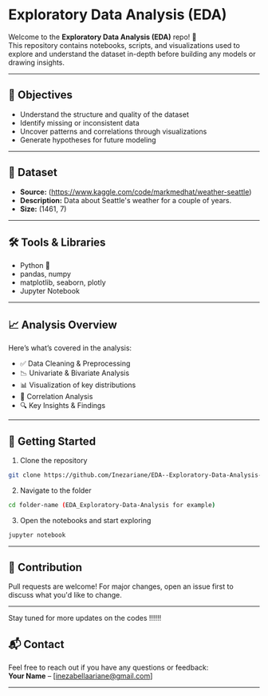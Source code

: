 
# Exploratory Data Analysis (EDA)

Welcome to the **Exploratory Data Analysis (EDA)** repo! 🚀  
This repository contains notebooks, scripts, and visualizations used to explore and understand the dataset in-depth before building any models or drawing insights.

---

## 🧠 Objectives

- Understand the structure and quality of the dataset
- Identify missing or inconsistent data
- Uncover patterns and correlations through visualizations
- Generate hypotheses for future modeling

---

## 🧾 Dataset

- **Source:** (https://www.kaggle.com/code/markmedhat/weather-seattle)
- **Description:** Data about Seattle's weather for a couple of years.
- **Size:** (1461, 7)

---

## 🛠️ Tools & Libraries

- Python 🐍
- pandas, numpy
- matplotlib, seaborn, plotly
- Jupyter Notebook

---

## 📈 Analysis Overview

Here’s what’s covered in the analysis:

- ✅ Data Cleaning & Preprocessing  
- 📉 Univariate & Bivariate Analysis  
- 📊 Visualization of key distributions  
- 🧩 Correlation Analysis  
- 🔍 Key Insights & Findings  

---


## 🚀 Getting Started

1. Clone the repository  
```bash
git clone https://github.com/Inezariane/EDA--Exploratory-Data-Analysis-
```

2. Navigate to the folder  
```bash
cd folder-name (EDA_Exploratory-Data-Analysis for example)
```

3. Open the notebooks and start exploring  
```bash
jupyter notebook
```

---

## 🙌 Contribution

Pull requests are welcome! For major changes, open an issue first to discuss what you'd like to change.

---

Stay tuned for more updates on the codes !!!!!!

## 📬 Contact

Feel free to reach out if you have any questions or feedback:  
**Your Name** – [inezabellaariane@gmail.com]  

---
